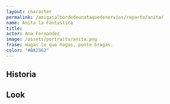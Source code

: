 ```yaml
---
layout: character
permalink: /amigasalbordedeunataquedenervios/reparto/anita/
name: Anita la Fantastica
title: 
actor: Ana Fernandez 
image: /assets/portraits/anita.png
frase: Hagas lo que hagas, ponte bragas.
color: "#BA2362"
---
```


## Historia



## Look

